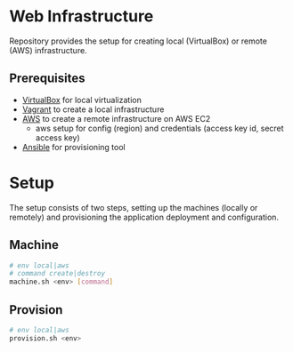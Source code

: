 # Web Infrastructure

Repository provides the setup for creating local (VirtualBox) or remote (AWS) infrastructure.

## Prerequisites

* [VirtualBox](https://www.virtualbox.org/) for local virtualization
* [Vagrant](https://www.vagrantup.com/) to create a local infrastructure
* [AWS](https://console.aws.amazon.com/console/home?region=us-east-1) to create a remote infrastructure on AWS EC2
  * aws setup for config (region) and credentials (access key id, secret access key)
* [Ansible](https://www.ansible.com/) for provisioning tool
  
# Setup
The setup consists of two steps, setting up the machines (locally or remotely) and provisioning the application
deployment and configuration.

## Machine
```bash
# env local|aws
# command create|destroy
machine.sh <env> [command]
```

## Provision
```bash
# env local|aws
provision.sh <env>
```


